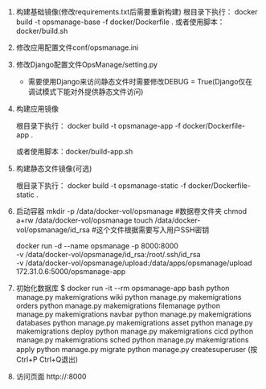

1. 构建基础镜像(修改requirements.txt后需要重新构建)
   根目录下执行：
   docker build -t opsmanage-base  -f docker/Dockerfile .
   或者使用脚本：docker/build.sh

2. 修改应用配置文件conf/opsmanage.ini

3. 修改Django配置文件OpsManage/setting.py

    - 需要使用Django来访问静态文件时需要修改DEBUG = True(Django仅在调试模式下能对外提供静态文件访问)

4. 构建应用镜像

   根目录下执行：
   docker build -t opsmanage-app -f docker/Dockerfile-app .

   或者使用脚本：docker/build-app.sh

5. 构建静态文件镜像(可选)

    根目录下执行：
    docker build -t opsmanage-static -f docker/Dockerfile-static .

6. 启动容器
   mkdir -p /data/docker-vol/opsmanage   #数据卷文件夹
   chmod a+rw /data/docker-vol/opsmanage
   touch /data/docker-vol/opsmanage/id_rsa   #这个文件根据需要写入用户SSH密钥

   docker run -d --name opsmanage -p 8000:8000 \
   -v /data/docker-vol/opsmanage/id_rsa:/root/.ssh/id_rsa \
   -v /data/docker-vol/opsmanage/upload:/data/apps/opsmanage/upload \
   172.31.0.6:5000/opsmanage-app

7. 初始化数据库
    $ docker run -it --rm opsmanage-app bash
    python manage.py makemigrations wiki
    python manage.py makemigrations orders
    python manage.py makemigrations filemanage
    python manage.py makemigrations navbar
    python manage.py makemigrations databases
    python manage.py makemigrations asset
    python manage.py makemigrations deploy
    python manage.py makemigrations cicd
    python manage.py makemigrations sched
    python manage.py makemigrations apply
    python manage.py migrate
    python manage.py createsuperuser
    (按Ctrl+P Ctrl+Q退出)

8. 访问页面
    http://<ip>:8000


